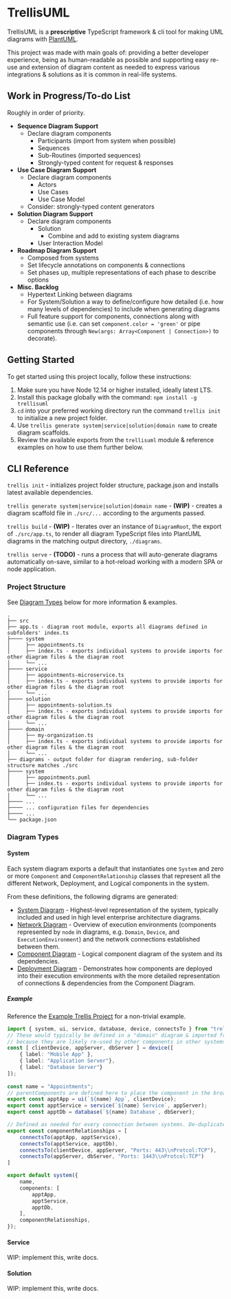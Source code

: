 # TrellisUML
TrellisUML is a **prescriptive** TypeScript framework & cli tool for making UML diagrams with [PlantUML](https://plantuml.com/). 

This project was made with main goals of: providing a better developer experience, being as human-readable as possible and supporting easy re-use and extension of diagram content as needed to express various integrations & solutions as it is common in real-life systems.

## Work in Progress/To-do List
Roughly in order of priority.

- **Sequence Diagram Support**
  - Declare diagram components 
    - Participants (import from system when possible)
    - Sequences
    - Sub-Routines (imported sequences)
    - Strongly-typed content for request & responses
- **Use Case Diagram Support**
  - Declare diagram components
    - Actors
    - Use Cases
    - Use Case Model
  - Consider: strongly-typed content generators
- **Solution Diagram Support**
  - Declare diagram components
    - Solution
      - Combine and add to existing system diagrams
    - User Interaction Model
- **Roadmap Diagram Support**
  - Composed from systems
  - Set lifecycle annotations on components & connections
  - Set phases up, multiple representations of each phase to describe options
- **Misc. Backlog**
  - Hypertext Linking between diagrams
  - For System/Solution a way to define/configure how detailed (i.e. how many levels of dependencies) to include when generating diagrams
  - Full feature support for components, connections along with semantic use (i.e. can set `component.color = 'green'` or pipe components through `New(args: Array<Component | Connection>)` to decorate).

## Getting Started
To get started using this project locally, follow these instructions:

1. Make sure you have Node 12.14 or higher installed, ideally latest LTS.
2. Install this package globally with the command: `npm install -g trellisuml`
3. `cd` into your preferred working directory run the command `trellis init` to initialize a new project folder.
4. Use `trellis generate system|service|solution|domain name` to create diagram scaffolds.
5. Review the available exports from the `trellisuml` module & reference examples on how to use them further below.

## CLI Reference
`trellis init` - initializes project folder structure, package.json and installs latest available dependencies.

`trellis generate system|service|solution|domain name` - **(WIP)** - creates a diagram scaffold file in `./src/...` according to the arguments passed.

`trellis build` - **(WIP)** - Iterates over an instance of `DiagramRoot`, the export of `./src/app.ts`, to  render all diagram TypeScript files into PlantUML diagrams in the matching output directory, `./diagrams`.

`trellis serve` - **(TODO)** - runs a process that will auto-generate diagrams automatically on-save, similar to a hot-reload working with a modern SPA or node application.

### Project Structure
See [Diagram Types](#diagram-types) below for more information & examples.
```
.
├── src
├── app.ts - diagram root module, exports all diagrams defined in subfolders' index.ts
├──── system
│     ├── appointments.ts
│     ├── index.ts - exports individual systems to provide imports for other diagram files & the diagram root
│     └── ...
├──── service
│     ├── appointments-microservice.ts
│     ├── index.ts - exports individual systems to provide imports for other diagram files & the diagram root
│     └── ...
├──── solution
│     ├── appointments-solution.ts
│     ├── index.ts - exports individual systems to provide imports for other diagram files & the diagram root
│     └── ...
├──── domain
│     ├── my-organization.ts
│     ├── index.ts - exports individual systems to provide imports for other diagram files & the diagram root
│     └── ...
├── diagrams - output folder for diagram rendering, sub-folder structure matches ./src
├──── system
│     ├── appointments.puml
│     ├── index.ts - exports individual systems to provide imports for other diagram files & the diagram root
│     └── ...
├──── ...
├──── ... configuration files for dependencies
├──── ...
└── package.json
```

### Diagram Types

#### System
Each system diagram exports a default that instantiates one `System` and zero or more `Component` and `ComponentRelationship` classes that represent all the different Network, Deployment, and Logical components in the system. 

From these definitions, the following digrams are generated:

- [System Diagram](./readme/System%20Diagram%20Appointments.png) - Highest-level representation of the system, typically included and used in high level enterprise architecture diagrams.
- [Network Diagram](./readme/Network%20Diagram%20Appointments.png) - Overview of execution environments (components represented by `node` in diagrams, e.g. `Domain`, `Device`, and `ExecutionEnvironment`) and the network connections established between them.
- [Component Diagram](./readme/Component%20Diagram%20Appointments.png) - Logical component diagram of the system and its dependencies.
- [Deployment Diagram](./readme/Deployment%20Diagram%20Appointments.png) - Demonstrates how components are deployed into their execution environments with the more detailed representation of connections & dependencies from the Component Diagram.

##### Example
Reference the [Example Trellis Project](https://github.com/garrettsutula/example-trellis-project) for a non-trivial example.

``` TypeScript
import { system, ui, service, database, device, connectsTo } from "trellisuml";
// These would typically be defined in a "domain" diagram & imported from that diagram instead of defined here.
// because they are likely re-used by other components in other systems/solutions
const [ clientDevice, appServer, dbServer ] = device([
    { label: "Mobile App" },
    { label: "Application Server"},
    { label: "Database Server"}
]);
 
const name = "Appointments";
// parentComponents are defined here to place the component in the broader context of the systems & infrastructure.
export const apptApp = ui(`${name} App`, clientDevice); 
export const apptService = service(`${name} Service`, appServer);
export const apptDb = database(`${name} Database`, dbServer);

// Defined as needed for every connection between systems. De-duplicated when rendered as puml.
export const componentRelationships = [
    connectsTo(apptApp, apptService),
    connectsTo(apptService, apptDb),
    connectsTo(clientDevice, appServer, "Ports: 443\\nProtcol:TCP"),
    connectsTo(appServer, dbServer, "Ports: 1443\\nProtcol:TCP")
]

export default system({
    name,
    components: [
        apptApp,
        apptService,
        apptDb,
    ],
    componentRelationships,
});
```
#### Service
WIP: implement this, write docs.
#### Solution
WIP: implement this, write docs.